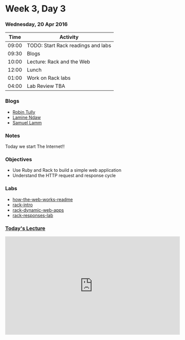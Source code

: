 # Week 3, Day 3

### Wednesday, 20 Apr 2016

| Time | Activity |
| --- | --- |
| 09:00 | TODO: Start Rack readings and labs |
| 09:30 | Blogs |
| 10:00 | Lecture: Rack and the Web |
| 12:00 | Lunch |
| 01:00 | Work on Rack labs |
| 04:00 | Lab Review TBA |

### Blogs

- [Robin Tully](https://medium.com/@mr.robintully)
- [Lamine Ndaw](https://medium.com/@laminen)
- [Samuel Lamm](http://www.selfdotcode.tumblr.com/)

### Notes

Today we start The Internet!!

### Objectives

- Use Ruby and Rack to build a simple web application 
- Understand the HTTP request and response cycle 

### Labs

- [how-the-web-works-readme](http://www.github.com/learn-co-students/how-the-web-works-readme-web-0416)
- [rack-intro](http://www.github.com/learn-co-students/rack-intro-web-0416)
- [rack-dynamic-web-apps](http://www.github.com/learn-co-students/rack-dynamic-web-apps-web-0416)
- [rack-responses-lab](http://www.github.com/learn-co-students/rack-responses-lab-web-0416)

### [Today's Lecture](https://www.youtube.com/watch?v=P--x-P44IH4&feature=youtu.be)

<iframe width="560" height="315" src="https://www.youtube.com/embed/P--x-P44IH4" frameborder="0" allowfullscreen></iframe>
